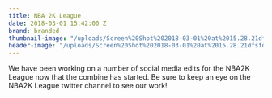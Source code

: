 ```yaml
---
title: NBA 2K League
date: 2018-03-01 15:42:00 Z
brand: branded
thumbnail-image: "/uploads/Screen%20Shot%202018-03-01%20at%2015.28.21dfsfd.jpg"
header-image: "/uploads/Screen%20Shot%202018-03-01%20at%2015.28.21dfsfd.jpg"
---
```


We have been working on a number of social media edits for the NBA2K League now that the combine has started. Be sure to keep an eye on the NBA2K League twitter channel to see our work!